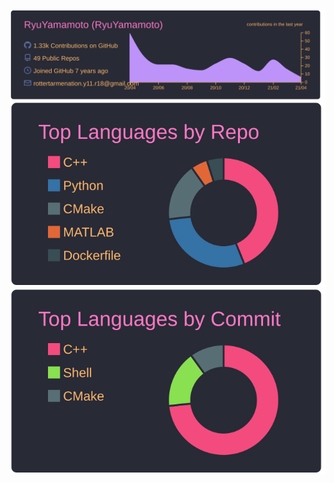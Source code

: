 [![](https://raw.githubusercontent.com/RyuYamamoto/RyuYamamoto/master/profile-summary-card-output/dracula/0-profile-details.svg)](https://github.com/vn7n24fzkq/github-profile-summary-cards)
[![](https://raw.githubusercontent.com/RyuYamamoto/RyuYamamoto/master/profile-summary-card-output/dracula/1-repos-per-language.svg)](https://github.com/vn7n24fzkq/github-profile-summary-cards)
[![](https://raw.githubusercontent.com/RyuYamamoto/RyuYamamoto/master/profile-summary-card-output/dracula/2-most-commit-language.svg)](https://github.com/vn7n24fzkq/github-profile-summary-cards)
